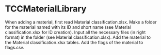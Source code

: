 # TCCMaterialLibrary

When adding a material, first read Material classification.xlsx.
Make a folder for the material named with its ID and short name (see Material classification.xlsx for ID creation).
Input all the necessary files (in right format) in the folder (see Material classification.xlsx).
Add the material to the Material classification.xlsx tables.
Add the flags of the material to flags.csv.
